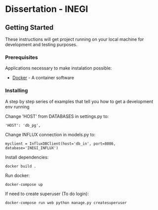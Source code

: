 # Dissertation - INEGI

## Getting Started

These instructions will get project running on your local machine for development and testing purposes.

### Prerequisites

Applications necessary to make instalation possible:

* [Docker](https://www.docker.com/) - A container software

### Installing

A step by step series of examples that tell you how to get a development env running

Change 'HOST' from DATABASES in settings.py to:
```
'HOST': 'db_pg',
```
Change INFLUX connection in models.py to:
```
myclient = InfluxDBClient(host='db_in', port=8086, database='INEGI_INFLUX')
```

Install dependencies:
```
docker build .
```

Run docker:
```
docker-compose up
```

If need to create superuser (To do login):
```
docker-compose run web python manage.py createsuperuser
```
